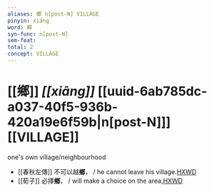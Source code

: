 ```yaml
---
aliases: 鄉 n[post-N] VILLAGE
pinyin: xiāng
word: 鄉
syn-func: n[post-N]
sem-feat: 
total: 2
concept: VILLAGE 
---
```

# [[鄉]] *[[xiāng]]*  [[uuid-6ab785dc-a037-40f5-936b-420a19e6f59b|n[post-N]]] [[VILLAGE]]
one's own village/neighbourhood
 - [[春秋左傳]] 不可以越**鄉**， / he cannot leave his village.[HXWD](https://hxwd.org/textview.html?location=KR1e0001_tls_009-355a.17)
 - [[荀子]] 必擇**鄉**， / will make a choice on the area,[HXWD](https://hxwd.org/textview.html?location=KR3a0002_tls_001-4a.29)
